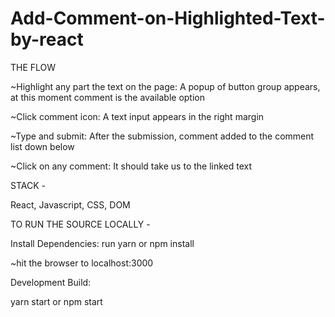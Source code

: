 # Add-Comment-on-Highlighted-Text-by-react

THE FLOW

~Highlight any part the text on the page: A popup of button group appears, at this moment comment is the available option

~Click comment icon: A text input appears in the right margin

~Type and submit: After the submission, comment added to the comment list down below

~Click on any comment: It should take us to the linked text


STACK -

React, Javascript, CSS, DOM


TO RUN THE SOURCE LOCALLY -

Install Dependencies: run yarn or npm install


~hit the browser to localhost:3000

Development Build:

yarn start or npm start
